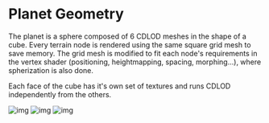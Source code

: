 # Planet Geometry
The planet is a sphere composed of 6 CDLOD meshes in the shape of a cube. Every terrain node is rendered using the same square grid mesh to save memory.
The grid mesh is modified to fit each node's requirements in the vertex shader (positioning, heightmapping, spacing, morphing...), where spherization is also done.

Each face of the cube has it's own set of textures and runs CDLOD independently from the others.

![img](https://i.imgur.com/2QXzZA2.png)
![img](https://i.imgur.com/47dvMxv.png)
![img](https://i.imgur.com/3DyVid2.png)


